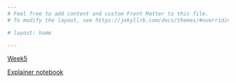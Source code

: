 ```yaml
---
# Feel free to add content and custom Front Matter to this file.
# To modify the layout, see https://jekyllrb.com/docs/themes/#overriding-theme-defaults

# layout: home

---
```

[Week5](pages/Week5.md)

[Explainer notebook](notebooks/explainer.html)